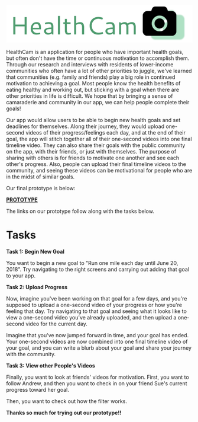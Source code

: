 ![logo](./logo.png)

HealthCam is an application for people who have important health goals, but often don't have the time or continuous motivation to accomplish them. Through our research and interviews with residents of lower-income communities who often have a lot of other priorities to juggle, we've learned that communities (e.g. family and friends) play a big role in continued motivation to achieving a goal. Most people know the health benefits of eating healthy and working out, but sticking with a goal when there are other priorities in life is difficult. We hope that by bringing a sense of camaraderie and community in our app, we can help people complete their goals!

Our app would allow users to be able to begin new health goals and set deadlines for themselves. Along their journey, they would upload one-second videos of their progress/feelings each day, and at the end of their goal, the app will stitch together all of their one-second videos into one final timeline video. They can also share their goals with the public community on the app, with their friends, or just with themselves. The purpose of sharing with others is for friends to motivate one another and see each other's progress. Also, people can upload their final timeline videos to the community, and seeing these videos can be motivational for people who are in the midst of similar goals.

Our final prototype is below:

**[PROTOTYPE](https://invis.io/PKK23BIWZ8M)**

The links on our prototype follow along with the tasks below.

# Tasks

**Task 1: Begin New Goal**

You want to begin a new goal to "Run one mile each day until June 20, 2018". Try navigating to the right screens and carrying out adding that goal to your app.

**Task 2: Upload Progress**

Now, imagine you've been working on that goal for a few days, and you're supposed to upload a one-second video of your progress or how you're feeling that day. Try navigating to that goal and seeing what it looks like to view a one-second video you've already uploaded, and then upload a one-second video for the current day.

Imagine that you've now jumped forward in time, and your goal has ended. Your one-second videos are now combined into one final timeline video of your goal, and you can write a blurb about your goal and share your journey with the community.

**Task 3: View other People's Videos**

Finally, you want to look at friends' videos for motivation. First, you want to follow Andrew, and then you want to check in on your friend Sue's current progress toward her goal. 

Then, you want to check out how the filter works.

**Thanks so much for trying out our prototype!!**
